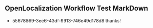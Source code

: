## OpenLocalization Workflow Test MarkDown
* 55678869-3ee6-43df-9913-746e49d178d8 thanks!

<!--HONumber=Aug16_HO5-->


